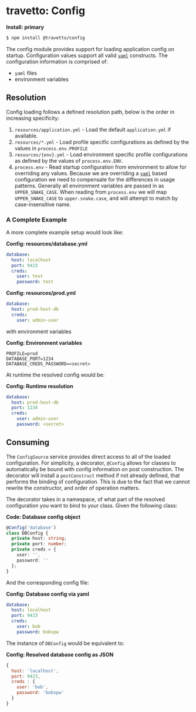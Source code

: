 travetto: Config 
===

**Install: primary**
```bash
$ npm install @travetto/config
```

The config module provides support for loading application config on startup. Configuration values support all valid [`yaml`](https://en.wikipedia.org/wiki/YAML) constructs.  The configuration information is comprised of:
* `yaml` files
* environment variables

## Resolution
Config loading follows a defined resolution path, below is the order in increasing specificity:

1. `resources/application.yml` - Load the default `application.yml` if available.
1. `resources/*.yml` - Load profile specific configurations as defined by the values in `process.env.PROFILE`
1. `resources/{env}.yml` - Load environment specific profile configurations as defined by the values of `process.env.ENV`.
1. `process.env` - Read startup configuration from environment to allow for overriding any values. Because we are overriding a [`yaml`](https://en.wikipedia.org/wiki/YAML) based configuration we need to compensate for the differences in usage patterns.  Generally all environment variables are passed in as `UPPER_SNAKE_CASE`. When reading from `process.env` we will map `UPPER_SNAKE_CASE` to `upper.snake.case`, and will attempt to match by case-insensitive name.

### A Complete Example

A more complete example setup would look like:

**Config: resources/database.yml**
```yaml
database:
  host: localhost
  port: 9423
  creds:
    user: test
    password: test
```

**Config: resources/prod.yml**
```yaml
database:
  host: prod-host-db
  creds:
    user: admin-user
```

with environment variables

**Config: Environment variables**
```properties
PROFILE=prod
DATABASE_PORT=1234
DATABASE_CREDS_PASSWORD=<secret>
```

At runtime the resolved config would be:

**Config: Runtime resolution**
```yaml
database:
  host: prod-host-db
  port: 1234
  creds:
    user: admin-user
    password: <secret>
```

## Consuming

The `ConfigSource` service provides direct access to all of the loaded configuration. For simplicity, a decorator, `@Config` allows for classes to automatically be bound with config information on post construction. The decorator will install a `postConstruct` method if not already defined, that performs the binding of configuration.  This is due to the fact that we cannot rewrite the constructor, and order of operation matters.

The decorator takes in a namespace, of what part of the resolved configuration you want to bind to your class. Given the following class:

**Code: Database config object**
```typescript
@Config('database')
class DBConfig {
  private host: string;
  private port: number;
  private creds = {
    user: '',
    password: ''
  };
}
```

And the corresponding config file:

**Config: Database config via yaml**
```yaml
database:
  host: localhost
  port: 9423
  creds:
    user: bob
    password: bobspw
```

The instance of `DBConfig`  would be equivalent to:

**Config: Resolved database config as JSON**
```js
{
  host: 'localhost',
  port: 9423,
  creds : {
    user: 'bob',
    password: 'bobspw'
  }
}
```